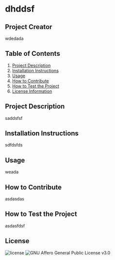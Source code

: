 # dhddsf

## Project Creator
wdedada

## Table of Contents
1. [Project Description](#description)
2. [Installation Instructions](#install)
3. [Usage](#usage)
4. [How to Contribute](#contribute)
5. [How to Test the Project](#test)
6. [License Information](#license)

## Project Description
saddsfsf

## Installation Instructions
sdfdsfds

## Usage
weada

## How to Contribute
asdasdas

## How to Test the Project
asdasfdsf

## License
 ![license](https://img.shields.io/badge/license-ApacheLicense2.0-blue.svg)
![GNU Affero General Public License v3.0](https://choosealicense.com/licenses/agpl-3.0/)

